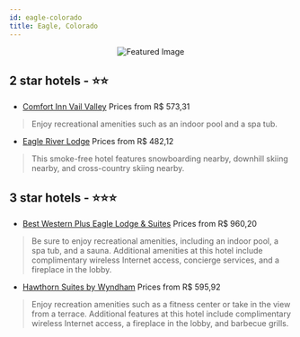 ```yaml
---
id: eagle-colorado
title: Eagle, Colorado
---
```


<center><img src="https://i.travelapi.com/hotels/1000000/20000/14000/13990/dd89fba3_z.jpg" alt="Featured Image" /></center>


##  2 star hotels - ⭐️⭐️

-    [Comfort Inn Vail Valley](https://us.hurb.com/hotels/eagle/comfort-inn-vail-valley-JNP-JP626985?cmp=18055) Prices from R$ 573,31
   > Enjoy recreational amenities such as an indoor pool and a spa tub.
-    [Eagle River Lodge](https://us.hurb.com/hotels/eagle/eagle-river-lodge-JNP-JP277929?cmp=18055) Prices from R$ 482,12
   > This smoke-free hotel features snowboarding nearby, downhill skiing nearby, and cross-country skiing nearby.

##  3 star hotels - ⭐️⭐️⭐️

-    [Best Western Plus Eagle Lodge & Suites](https://us.hurb.com/hotels/eagle/best-western-plus-eagle-lodge-suites-JNP-JP378749?cmp=18055) Prices from R$ 960,20
   > Be sure to enjoy recreational amenities, including an indoor pool, a spa tub, and a sauna. Additional amenities at this hotel include complimentary wireless Internet access, concierge services, and a fireplace in the lobby.
-    [Hawthorn Suites by Wyndham](https://us.hurb.com/hotels/eagle/hawthorn-suites-by-wyndham-JNP-JP193813?cmp=18055) Prices from R$ 595,92
   > Enjoy recreation amenities such as a fitness center or take in the view from a terrace. Additional features at this hotel include complimentary wireless Internet access, a fireplace in the lobby, and barbecue grills.
